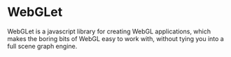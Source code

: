 WebGLet
========

WebGLet is a javascript library for creating WebGL applications, which makes the boring bits of WebGL easy to work with, without tying you into a full scene graph engine.

